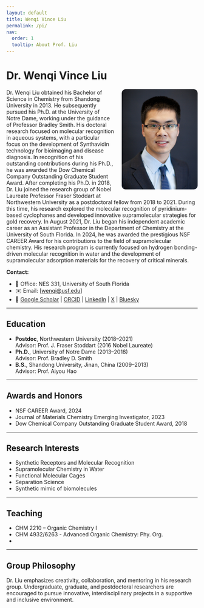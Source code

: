 ```yaml
---
layout: default
title: Wenqi Vince Liu
permalink: /pi/
nav:
  order: 1
  tooltip: About Prof. Liu
---
```


# Dr. Wenqi Vince Liu

<img src="/assets/images/wenqi-liu.jpg" alt="Wenqi Vince Liu" style="float: right; margin-left: 20px; margin-bottom: 10px; width: 200px; border-radius: 10px;">

Dr. Wenqi Liu obtained his Bachelor of Science in Chemistry from Shandong University in 2013. He subsequently pursued his Ph.D. at the University of Notre Dame, working under the guidance of Professor Bradley Smith. His doctoral research focused on molecular recognition in aqueous systems, with a particular focus on the development of Synthavidin technology for bioimaging and disease diagnosis. In recognition of his outstanding contributions during his Ph.D., he was awarded the Dow Chemical Company Outstanding Graduate Student Award. After completing his Ph.D. in 2018, Dr. Liu joined the research group of Nobel Laureate Professor Fraser Stoddart at Northwestern University as a postdoctoral fellow from 2018 to 2021. During this time, his research explored the molecular recognition of pyridinium-based cyclophanes and developed innovative supramolecular strategies for gold recovery. In August 2021, Dr. Liu began his independent academic career as an Assistant Professor in the Department of Chemistry at the University of South Florida. In 2024, he was awarded the prestigious NSF CAREER Award for his contributions to the field of supramolecular chemistry. His research program is currently focused on hydrogen bonding-driven molecular recognition in water and the development of supramolecular adsorption materials for the recovery of critical minerals.

**Contact:**

- 📍 Office: NES 331, University of South Florida  
- ✉️ Email: [wenqi@usf.edu]  
- 🔗 [Google Scholar](https://scholar.google.com/citations?user=CRlR3ngAAAAJ&hl=en) | [ORCID](https://orcid.org/0000-0001-6408-0204) | [LinkedIn](#) | [X](https://x.com/vincentchem/status/1397603002735857668)  | [Bluesky](https://bsky.app/profile/vincentchemistry.bsky.social)

---

## Education

- **Postdoc**, Northwestern University (2018–2021)  
               Advisor: Prof. J. Fraser Stoddart (2016 Nobel Laureate)
- **Ph.D.**,   University of Notre Dame (2013–2018)  
               Advisor: Prof. Bradley D. Smith
- **B.S.**,    Shandong University, Jinan, China (2009–2013)  
               Advisor: Prof. Aiyou Hao
---

## Awards and Honors

- NSF CAREER Award, 2024
- Journal of Materials Chemistry Emerging Investigator, 2023
- Dow Chemical Company Outstanding Graduate Student Award, 2018

---

## Research Interests

- Synthetic Receptors and Molecular Recognition  
- Supramolecular Chemistry in Water  
- Functional Molecular Cages  
- Separation Science
- Synthetic mimic of biomolecules  

---

## Teaching

- CHM 2210 – Organic Chemistry I
- CHM 4932/6263 - Advanced Organic Chemistry: Phy. Org.
- 
---

## Group Philosophy

Dr. Liu emphasizes creativity, collaboration, and mentoring in his research group. Undergraduate, graduate, and postdoctoral researchers are encouraged to pursue innovative, interdisciplinary projects in a supportive and inclusive environment.
